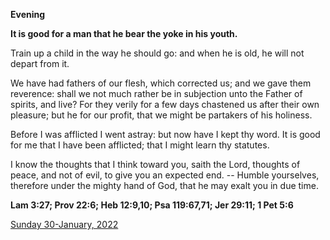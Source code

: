 **Evening**

**It is good for a man that he bear the yoke in his youth.**
 
Train up a child in the way he should go: and when he is old, he will not depart from it.
 
We have had fathers of our flesh, which corrected us; and we gave them reverence: shall we not much rather be in subjection unto the Father of spirits, and live? For they verily for a few days chastened us after their own pleasure; but he for our profit, that we might be partakers of his holiness.
 
Before I was afflicted I went astray: but now have I kept thy word. It is good for me that I have been afflicted; that I might learn thy statutes.
 
I know the thoughts that I think toward you, saith the Lord, thoughts of peace, and not of evil, to give you an expected end. -- Humble yourselves, therefore under the mighty hand of God, that he may exalt you in due time.  

**Lam 3:27; Prov 22:6; Heb 12:9,10; Psa 119:67,71; Jer 29:11; 1 Pet 5:6**

[Sunday 30-January, 2022](https://t.me/daily_light)
